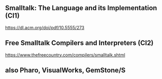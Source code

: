 ## Smalltalk: The Language and its Implementation **(CI1)**

https://dl.acm.org/doi/pdf/10.5555/273

## Free Smalltalk Compilers and Interpreters **(CI2)**

https://www.thefreecountry.com/compilers/smalltalk.shtml

## also Pharo, VisualWorks, GemStone/S
